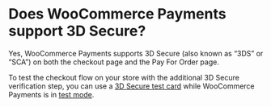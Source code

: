 # Does WooCommerce Payments support 3D Secure?

Yes, WooCommerce Payments supports 3D Secure (also known as “3DS” or “SCA”) on both the checkout page and the Pay For Order page.

To test the checkout flow on your store with the additional 3D Secure verification step, you can use a [3D Secure test card](https://woocommerce.com/document/payments/testing/#section-7) while WooCommerce Payments is in [test mode](https://woocommerce.com/document/payments/testing/).